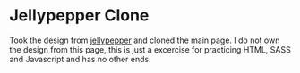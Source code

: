 # Jellypepper Clone

Took the design from [jellypepper](https://jellypepper.com/) and cloned the main page.
I do not own the design from this page, this is just a excercise for practicing HTML, SASS and Javascript and has no other ends.
